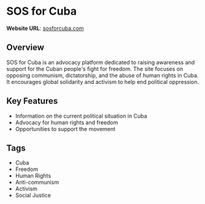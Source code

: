 # SOS for Cuba

**Website URL**: [sosforcuba.com](https://www.sosforcuba.com/)

## Overview

SOS for Cuba is an advocacy platform dedicated to raising awareness and support for the Cuban people's fight for freedom. The site focuses on opposing communism, dictatorship, and the abuse of human rights in Cuba. It encourages global solidarity and activism to help end political oppression.

## Key Features
- Information on the current political situation in Cuba
- Advocacy for human rights and freedom
- Opportunities to support the movement

## Tags
- Cuba
- Freedom
- Human Rights
- Anti-communism
- Activism
- Social Justice

